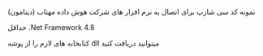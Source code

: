 نمونه کد سی شارپ برای اتصال به نرم افزار های شرکت هوش داده مهتاب (دیتامون)

حداقل .Net Framework 4.8

کتابخانه های لازم را از پوشه dll میتوانید دریافت کنید
